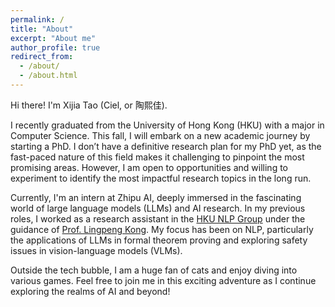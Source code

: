 ```yaml
---
permalink: /
title: "About"
excerpt: "About me"
author_profile: true
redirect_from: 
  - /about/
  - /about.html
---
```


Hi there! I'm Xijia Tao (Ciel, or 陶熙佳).

I recently graduated from the University of Hong Kong (HKU) with a major in Computer Science. This fall, I will embark on a new academic journey by starting a PhD. I don’t have a definitive research plan for my PhD yet, as the fast-paced nature of this field makes it challenging to pinpoint the most promising areas. However, I am open to opportunities and willing to experiment to identify the most impactful research topics in the long run.

Currently, I'm an intern at Zhipu AI, deeply immersed in the fascinating world of large language models (LLMs) and AI research. In my previous roles, I worked as a research assistant in the [HKU NLP Group](https://hkunlp.github.io/) under the guidance of [Prof. Lingpeng Kong](https://ikekonglp.github.io/). My focus has been on NLP, particularly the applications of LLMs in formal theorem proving and exploring safety issues in vision-language models (VLMs).

Outside the tech bubble, I am a huge fan of cats and enjoy diving into various games. Feel free to join me in this exciting adventure as I continue exploring the realms of AI and beyond!
